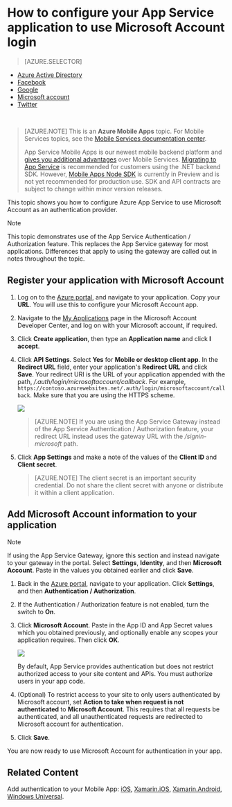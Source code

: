 <properties
    pageTitle="How to configure Microsoft Account authentication for your App Services application"
    description="Learn how to configure Microsoft Account authentication for your App Services application."
    authors="mattchenderson" 
    services="app-service\mobile"
    documentationCenter=""
    manager="dwrede"
    editor=""/>

<tags
    ms.service="app-service-mobile"
    ms.workload="mobile"
    ms.tgt_pltfrm="na"
    ms.devlang="multiple"
    ms.topic="article"
    ms.date="11/20/2015"
    ms.author="mahender"/>

# How to configure your App Service application to use Microsoft Account login
> [AZURE.SELECTOR]
- [Azure Active Directory](../articles/app-service-mobile/app-service-mobile-how-to-configure-active-directory-authentication.md)
- [Facebook](../articles/app-service-mobile/app-service-mobile-how-to-configure-facebook-authentication.md)
- [Google](../articles/app-service-mobile/app-service-mobile-how-to-configure-google-authentication.md)
- [Microsoft account](../articles/app-service-mobile/app-service-mobile-how-to-configure-microsoft-authentication.md)
- [Twitter](../articles/app-service-mobile/app-service-mobile-how-to-configure-twitter-authentication.md)


&nbsp;

>[AZURE.NOTE] This is an **Azure Mobile Apps** topic. For Mobile Services topics, see the [Mobile Services documentation center](/documentation/services/mobile-services/).
>
>App Service Mobile Apps is our newest mobile backend platform and [gives you additional advantages](app-service-mobile-value-prop-migration-from-mobile-services.md) over Mobile Services. [Migrating to App Service](app-service-mobile-migrating-from-mobile-services.md) is  recommended for customers using the .NET backend SDK. However, [Mobile Apps Node SDK](https://github.com/azure/azure-mobile-apps-node) is currently in Preview and is not yet recommended for production use. SDK and API contracts are subject to change within minor version releases.


This topic shows you how to configure Azure App Service to use Microsoft Account as an authentication provider.

> [!NOTE]
> This topic demonstrates use of the App Service Authentication / Authorization feature. This replaces the App Service gateway for most applications. Differences that apply to using the gateway are called out in notes throughout the topic.
> 
> 
## <a name="register"> </a>Register your application with Microsoft Account
1. Log on to the [Azure portal](https://portal.azure.com/), and navigate to your application. Copy your **URL**. You will use this to configure your Microsoft Account app.

2. Navigate to the [My Applications](http://go.microsoft.com/fwlink/p/?LinkId=262039) page in the Microsoft Account Developer Center, and log on with your Microsoft account, if required.

3. Click **Create application**, then type an **Application name** and click **I accept**.

4. Click **API Settings**. Select **Yes** for **Mobile or desktop client app**. In the **Redirect URL** field, enter your application's **Redirect URL** and click **Save**. Your redirect URI is the URL of your application appended with the path, */.auth/login/microsoftaccount/callback*. For example, `https://contoso.azurewebsites.net/.auth/login/microsoftaccount/callback`. Make sure that you are using the HTTPS scheme.

    ![][0]


    > [AZURE.NOTE]
    If you are using the App Service Gateway instead of the App Service Authentication / Authorization feature, your redirect URL instead uses the gateway URL with the _/signin-microsoft_ path.


1. Click **App Settings** and make a note of the values of the **Client ID** and **Client secret**.

    > [AZURE.NOTE] The client secret is an important security credential. Do not share the client secret with anyone or distribute it within a client application.


## <a name="secrets"> </a>Add Microsoft Account information to your application
> [!NOTE]
> If using the App Service Gateway, ignore this section and instead navigate to your gateway in the portal. Select **Settings**, **Identity**, and then **Microsoft Account**. Paste in the values you obtained earlier and click **Save**.
> 
> 
1. Back in the [Azure portal](https://portal.azure.com/), navigate to your application. Click **Settings**, and then **Authentication / Authorization**.

2. If the Authentication / Authorization feature is not enabled, turn the switch to **On**.

3. Click **Microsoft Account**. Paste in the App ID and App Secret values which you obtained previously, and optionally enable any scopes your application requires. Then click **OK**.

    ![][1]

    By default, App Service provides authentication but does not restrict authorized access to your site content and APIs. You must authorize users in your app code. 

4. (Optional) To restrict access to your site to only users authenticated by Microsoft account, set **Action to take when request is not authenticated** to **Microsoft Account**. This requires that all requests be authenticated, and all unauthenticated requests are redirected to Microsoft account for authentication.

5. Click **Save**. 


You are now ready to use Microsoft Account for authentication in your app.

## <a name="related-content"> </a>Related Content
Add authentication to your Mobile App: [iOS][ios-get-started-users], [Xamarin.iOS][xamarin-ios-get-started-users], [Xamarin.Android][xamarin-android-get-started-users], [Windows Universal][windows-get-started-users].


[windows-get-started-users]: ../article/app-service-mobile/app-service-mobile-windows-store-dotnet-get-started-users.md
[xamarin-ios-get-started-users]: ../article/app-service-mobile/app-service-mobile-xamarin-ios-get-started-users.md
[xamarin-android-get-started-users]: ../article/app-service-mobile/app-service-mobile-xamarin-android-get-started-users.md
[ios-get-started-users]: ../article/app-service-mobile/app-service-mobile-ios-get-started-users.md


<!-- Authenticate your app with Live Connect Single Sign-On: [Windows](windows-liveconnect) -->



<!-- Images. -->

[0]: ./media/app-service-mobile-how-to-configure-microsoft-authentication/app-service-microsoftaccount-redirect.png
[1]: ./media/app-service-mobile-how-to-configure-microsoft-authentication/mobile-app-microsoftaccount-settings.png

<!-- URLs. -->

[My Applications]: http://go.microsoft.com/fwlink/p/?LinkId=262039
[Azure portal]: https://portal.azure.com/
